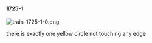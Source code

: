 #### 1725-1
![train-1725-1-0.png](https://github.com/lil-lab/nlvr/raw/master/nlvr/train/images/28/train-1725-1-0.png "train-1725-1-0.png")

there is exactly one yellow circle not touching any edge